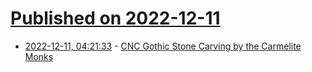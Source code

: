 # [Published on 2022-12-11](index.md)

* [2022-12-11, 04:21:33](https://news.ycombinator.com/item?id=33940043) - [CNC Gothic Stone Carving by the Carmelite Monks](https://carmelitegothic.com/cnc-stone-carving/)
